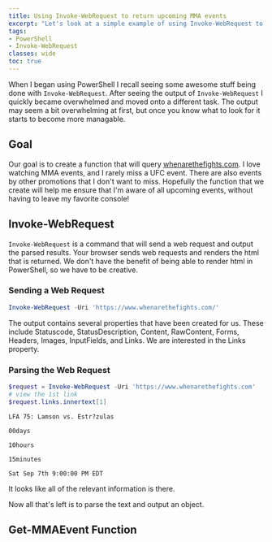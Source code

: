 ```yaml
---
title: Using Invoke-WebRequest to return upcoming MMA events
excerpt: "Let's look at a simple example of using Invoke-WebRequest to return upcoming MMA events from whenarethefights.com"
tags:
- PowerShell
- Invoke-WebRequest
classes: wide
toc: true
---
```


When I began using PowerShell I recall seeing some awesome stuff being done with `Invoke-WebRequest`. After seeing the output of `Invoke-WebRequest` I quickly became overwhelmed and moved onto a different task. The output may seem a bit overwhelming at first, but once you know what to look for it starts to become more managable.

## Goal

Our goal is to create a function that will query [whenarethefights.com](https://whenarethefights.com). I love watching MMA events, and I rarely miss a UFC event. There are also events by other promotions that I don't want to miss. Hopefully the function that we create will help me ensure that I'm aware of all upcoming events, without having to leave my favorite console!

## Invoke-WebRequest

`Invoke-WebRequest` is a command that will send a web request and output the parsed results. Your browser sends web requests and renders the html that is returned. We don't have the benefit of being able to render html in PowerShell, so we have to be creative.

### Sending a Web Request

```powershell
Invoke-WebRequest -Uri 'https://www.whenarethefights.com/'
```

The output contains several properties that have been created for us. These include Statuscode, StatusDescription, Content, RawContent, Forms, Headers, Images, InputFields, and Links. We are interested in the Links property.

### Parsing the Web Request

```powershell
$request = Invoke-WebRequest -Uri 'https://www.whenarethefights.com'
# view the 1st link
$request.links.innertext[1]
```

```text
LFA 75: Lamson vs. Estr?zulas

00days

10hours

15minutes

Sat Sep 7th 9:00:00 PM EDT
```

It looks like all of the relevant information is there.

Now all that's left is to parse the text and output an object.

## Get-MMAEvent Function

<script src="https://gist.github.com/AndrewPla/5397c72f596233c2c923362d928e6a2c.js"></script>
